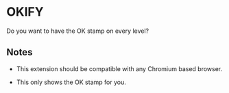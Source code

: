 # OKIFY
Do you want to have the OK stamp on every level? 

## Notes

-   This extension should be compatible with any Chromium based browser.

-   This only shows the OK stamp for you.
